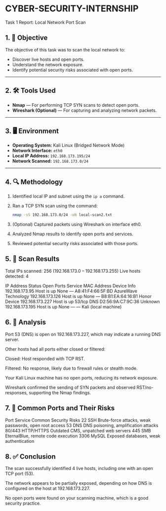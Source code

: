 # CYBER-SECURITY-INTERNSHIP
Task 1 Report: Local Network Port Scan
## 1. 🎯 Objective

The objective of this task was to scan the local network to:
- Discover live hosts and open ports.
- Understand the network exposure.
- Identify potential security risks associated with open ports.

---

## 2. 🛠️ Tools Used

- **Nmap** — For performing TCP SYN scans to detect open ports.
- **Wireshark (Optional)** — For capturing and analyzing network packets.

---

## 3. 🖥️ Environment

- **Operating System:** Kali Linux (Bridged Network Mode)
- **Network Interface:** `eth0`
- **Local IP Address:** `192.168.173.195/24`
- **Network Scanned:** `192.168.173.0/24`

---

## 4. 🔍 Methodology

1. Identified local IP and subnet using the `ip a` command.
2. Ran a TCP SYN scan using the command:
   ```bash
   nmap -sS 192.168.173.0/24 -oN local-scan2.txt
3. (Optional) Captured packets using Wireshark on interface eth0.

4. Analyzed Nmap results to identify open ports and services.

5. Reviewed potential security risks associated with those ports.



##  5. 📄 Scan Results
Total IPs scanned: 256 (192.168.173.0 – 192.168.173.255)
Live hosts detected: 4

IP Address	Status	Open Ports	Service	MAC Address	Device Info
192.168.173.95	Host is up	None	—	A8:41:F4:66:5F:BD	AzureWave Technology
192.168.173.126	Host is up	None	—	B8:B1:EA:64:16:B1	Honor Device
192.168.173.227	Host is up	53/tcp	DNS	D2:56:9A:C7:9C:36	Unknown
192.168.173.195	Host is up	None	—	—	Kali (local machine)

##  6. 🔎 Analysis
Port 53 (DNS) is open on 192.168.173.227, which may indicate a running DNS server.

Other hosts had all ports either closed or filtered:

Closed: Host responded with TCP RST.

Filtered: No response, likely due to firewall rules or stealth mode.

Your Kali Linux machine has no open ports, reducing its network exposure.

Wireshark confirmed the sending of SYN packets and observed RST/no-responses, supporting the Nmap findings.

##  7. 🚨 Common Ports and Their Risks
Port	Service	Common Security Risks
22	SSH	Brute-force attacks, weak passwords, open root access
53	DNS	DNS poisoning, amplification attacks
80/443	HTTP/HTTPS	Outdated CMS, unpatched web servers
445	SMB	EternalBlue, remote code execution
3306	MySQL	Exposed databases, weak authentication

##  8. ✅ Conclusion
The scan successfully identified 4 live hosts, including one with an open TCP port (53).

The network appears to be partially exposed, depending on how DNS is configured on the host at 192.168.173.227.

No open ports were found on your scanning machine, which is a good security practice.



